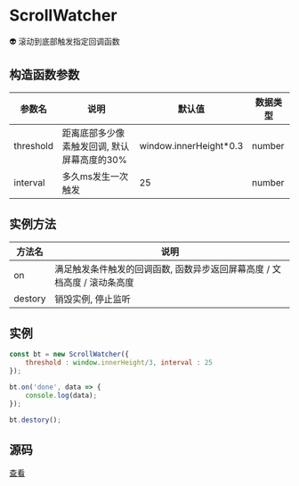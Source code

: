 # ScrollWatcher
:alien: 滚动到底部触发指定回调函数

## 构造函数参数 
| 参数名 | 说明 | 默认值 | 数据类型 |
| --- | --- | --- | --- |
| threshold | 距离底部多少像素触发回调, 默认屏幕高度的30% | window.innerHeight*0.3 |number|
| interval | 多久ms发生一次触发 | 25 | number |

## 实例方法 
| 方法名 | 说明 | 
| --- | --- |
| on | 满足触发条件触发的回调函数, 函数异步返回屏幕高度 / 文档高度 / 滚动条高度 |
| destory | 销毁实例, 停止监听 |

## 实例 
``` javascript
const bt = new ScrollWatcher({
    threshold : window.innerHeight/3, interval : 25
});

bt.on('done', data => {
    console.log(data);
});

bt.destory();
```

## 源码
[查看](https://github.com/383514580/useful-utils/blob/master/src/ScrollWatcher.ts)

